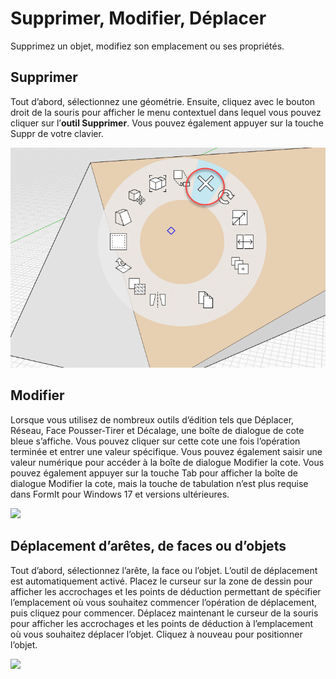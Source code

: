 # Supprimer, Modifier, Déplacer

Supprimez un objet, modifiez son emplacement ou ses propriétés.

## Supprimer

Tout d’abord, sélectionnez une géométrie.  Ensuite, cliquez avec le bouton droit de la souris pour afficher le menu contextuel dans lequel vous pouvez cliquer sur l’**outil Supprimer**. Vous pouvez également appuyer sur la touche Suppr de votre clavier.

![](<../.gitbook/assets/delete (1).png>)

## Modifier

Lorsque vous utilisez de nombreux outils d’édition tels que Déplacer, Réseau, Face Pousser-Tirer et Décalage, une boîte de dialogue de cote bleue s’affiche. Vous pouvez cliquer sur cette cote une fois l’opération terminée et entrer une valeur spécifique. Vous pouvez également saisir une valeur numérique pour accéder à la boîte de dialogue Modifier la cote. Vous pouvez également appuyer sur la touche Tab pour afficher la boîte de dialogue Modifier la cote, mais la touche de tabulation n’est plus requise dans FormIt pour Windows 17 et versions ultérieures.

![](<../.gitbook/assets/edit\_dimensions (1).png>)

## Déplacement d’arêtes, de faces ou d’objets

Tout d’abord, sélectionnez l’arête, la face ou l’objet. L’outil de déplacement est automatiquement activé. Placez le curseur sur la zone de dessin pour afficher les accrochages et les points de déduction permettant de spécifier l’emplacement où vous souhaitez commencer l’opération de déplacement, puis cliquez pour commencer. Déplacez maintenant le curseur de la souris pour afficher les accrochages et les points de déduction à l’emplacement où vous souhaitez déplacer l’objet. Cliquez à nouveau pour positionner l’objet.

![](../.gitbook/assets/edit\_edge.png)
